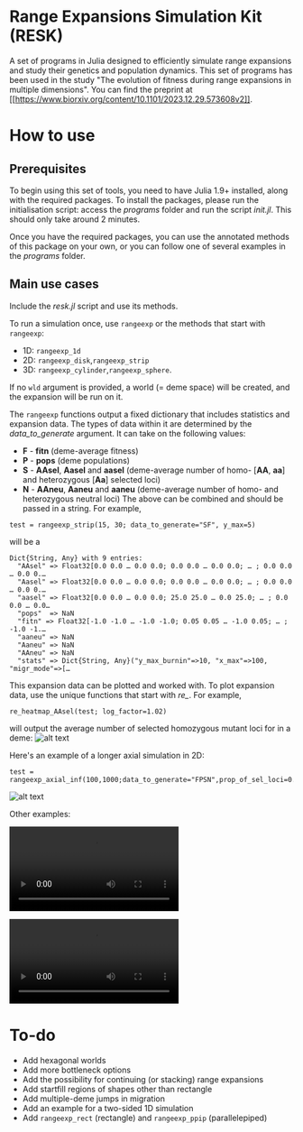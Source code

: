 # Range Expansions Simulation Kit (RESK)
A set of programs in Julia designed to efficiently simulate range expansions and study their genetics and population dynamics.
This set of programs has been used in the study "The evolution of fitness during range expansions in multiple dimensions". You can find the preprint at [[https://www.biorxiv.org/content/10.1101/2023.12.29.573608v2]].

# How to use
## Prerequisites
To begin using this set of tools, you need to have Julia 1.9+ installed, along with the required packages. To install the packages, please run the initialisation script: access the *programs* folder and run the script *init.jl*. This should only take around 2 minutes.

Once you have the required packages, you can use the annotated methods of this package on your own, or you can follow one of several examples in the *programs* folder.

## Main use cases
Include the *resk.jl* script and use its methods.

To run a simulation once, use `rangeexp` or the methods that start with `rangeexp`:

- 1D: `rangeexp_1d`
- 2D: `rangeexp_disk`,`rangeexp_strip`
- 3D: `rangeexp_cylinder`,`rangeexp_sphere`.

If no `wld` argument is provided, a world (= deme space) will be created, and the expansion will be run on it.

The `rangeexp` functions output a fixed dictionary that includes statistics and expansion data. The types of data within it are determined by the *data_to_generate* argument. It can take on the following values:
- **F** - **fitn** (deme-average fitness)
- **P** - **pops** (deme populations)
- **S** - **AAsel**, **Aasel** and **aasel** (deme-average number of homo- [**AA**, **aa**] and heterozygous [**Aa**] selected loci)
- **N** - **AAneu**, **Aaneu** and **aaneu** (deme-average number of homo- and heterozygous neutral loci)
The above can be combined and should be passed in a string. For example,
```
test = rangeexp_strip(15, 30; data_to_generate="SF", y_max=5)
```
will be a
```
Dict{String, Any} with 9 entries:
  "AAsel" => Float32[0.0 0.0 … 0.0 0.0; 0.0 0.0 … 0.0 0.0; … ; 0.0 0.0 … 0.0 0.…
  "Aasel" => Float32[0.0 0.0 … 0.0 0.0; 0.0 0.0 … 0.0 0.0; … ; 0.0 0.0 … 0.0 0.…
  "aasel" => Float32[0.0 0.0 … 0.0 0.0; 25.0 25.0 … 0.0 25.0; … ; 0.0 0.0 … 0.0…
  "pops"  => NaN
  "fitn" => Float32[-1.0 -1.0 … -1.0 -1.0; 0.05 0.05 … -1.0 0.05; … ; -1.0 -1.…
  "aaneu" => NaN
  "Aaneu" => NaN
  "AAneu" => NaN
  "stats" => Dict{String, Any}("y_max_burnin"=>10, "x_max"=>100, "migr_mode"=>[…
```

This expansion data can be plotted and worked with. To plot expansion data, use the unique functions that start with *re_*. For example,
```
re_heatmap_AAsel(test; log_factor=1.02)
```
will output the average number of selected homozygous mutant loci for in a deme:
![alt text](https://github.com/HartreeY/RESK/blob/main/animations/readme0.gif?raw=true)

Here's an example of a longer axial simulation in 2D:
```
test = rangeexp_axial_inf(100,1000;data_to_generate="FPSN",prop_of_sel_loci=0.8,y_max=8,migr_mode="diag1/2")
```
![alt text](https://github.com/HartreeY/RESK/blob/main/animations/readme1.gif?raw=true)

Other examples:

![alt text](https://github.com/HartreeY/RESK/blob/main/animations/readme3.mp4)

![alt text](https://github.com/HartreeY/RESK/blob/main/animations/readme4.mp4)

# To-do

- Add hexagonal worlds
- Add more bottleneck options
- Add the possibility for continuing (or stacking) range expansions
- Add startfill regions of shapes other than rectangle
- Add multiple-deme jumps in migration
- Add an example for a two-sided 1D simulation
- Add `rangeexp_rect` (rectangle) and `rangeexp_ppip` (parallelepiped)
